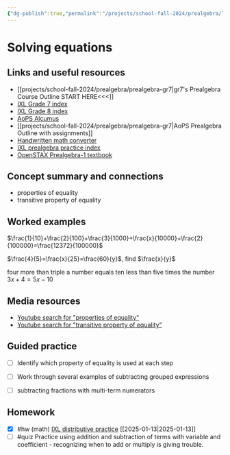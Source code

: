 ```yaml
---
{"dg-publish":true,"permalink":"/projects/school-fall-2024/prealgebra/lessons/solving-equations/"}
---
```



#  Solving equations

## Links and useful resources 

- [[projects/school-fall-2024/prealgebra/prealgebra-gr7\|gr7's Prealgebra Course Outline START HERE<<<]]
- [IXL Grade 7 index](https://www.ixl.com/math/grade-7)
- [IXL Grade 8 index](https://www.ixl.com/math/grade-8)
- [AoPS Alcumus](https://artofproblemsolving.com/alcumus)
- [[projects/school-fall-2024/prealgebra/prealgebra-gr7\|AoPS Prealgebra Outline with assignments]]
- [Handwritten math converter](https://webdemo.myscript.com/views/math/index.html#)
- [IXL prealgebra practice index](https://www.ixl.com/math/grade-7)
- [OpenSTAX Prealgebra-1 textbook](https://openstax.org/books/prealgebra-2e/pages/1-introduction)



## Concept summary and connections


- properties of equality 
- transitive property of equality 

## Worked examples

$\frac{1}{10}+\frac{2}{100}+\frac{3}{1000}+\frac{x}{10000}+\frac{2}{100000}=\frac{12372}{100000}$

$\frac{4}{5}=\frac{x}{25}=\frac{60}{y}$, find $\frac{x}{y}$

four more than triple a number equals ten less than five times the number $3x+4 = 5x-10$

## Media resources

- [Youtube search for "properties of equality"](https://www.youtube.com/results?search_query=properties%20of%20equality)  
- [Youtube search for "transitive property of equality"](https://www.youtube.com/results?search_query=transitive%20property%20of%20equality)  

## Guided practice


- [ ] Identify which property of equality is used at each step  
- [ ] Work through several examples of subtracting grouped expressions  
- [ ] subtracting fractions with multi-term numerators  


## Homework


- [x] #hw (math) [IXL distributive practice](https://www.ixl.com/math/grade-3/distributive-property-find-the-missing-factor) [[2025-01-13\|2025-01-13]]
- [ ] #quiz Practice using addition and subtraction of terms with variable and coefficient - recognizing when to add or multiply is giving trouble.